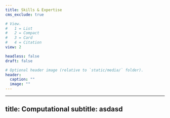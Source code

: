 ```yaml
---
title: Skills & Expertise
cms_exclude: true

# View.
#   1 = List
#   2 = Compact
#   3 = Card
#   4 = Citation
view: 2

headless: false
draft: false

# Optional header image (relative to `static/media/` folder).
header:
  caption: ""
  image: ""
---
```


---
title: Computational
subtitle: asdasd
---
